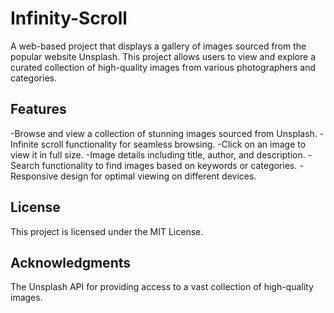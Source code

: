 # Infinity-Scroll
A web-based project that displays a gallery of images sourced from the popular website Unsplash. This project allows users to view and explore a curated collection of high-quality images from various photographers and categories.

## Features
  -Browse and view a collection of stunning images sourced from Unsplash.
  -Infinite scroll functionality for seamless browsing.
  -Click on an image to view it in full size.
  -Image details including title, author, and description.
  -Search functionality to find images based on keywords or categories.
  -Responsive design for optimal viewing on different devices.

## License
This project is licensed under the MIT License.

## Acknowledgments
The Unsplash API for providing access to a vast collection of high-quality images.
